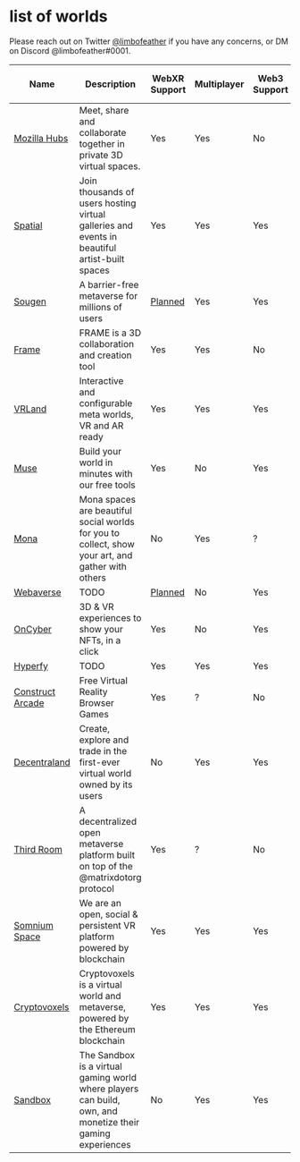 # list of worlds

Please reach out on Twitter [@limbofeather](https://twitter.com/_limbofeather) if you have any concerns, or DM on Discord @limbofeather#0001.

| Name | Description | WebXR Support | Multiplayer | Web3 Support | Custom Avatar Support | Avatar File Format |
| -------- | -------- | -------- | ------------ | -------- | ---------- | ---------- |
| [Mozilla Hubs](https://hubs.mozilla.com) | Meet, share and collaborate together in private 3D virtual spaces. | Yes | Yes | No |
| [Spatial](https://spatial.io) | Join thousands of users hosting virtual galleries and events in beautiful artist-built spaces | Yes | Yes | Yes |
| [Sougen](https://sougen.co) | A barrier-free metaverse for millions of users | [Planned](https://docs.sougen.co/more/roadmap#foundation) | Yes | Yes |
| [Frame](https://framevr.io) | FRAME is a 3D collaboration and creation tool | Yes | Yes | No |
| [VRLand](https://vrland.io) | Interactive and configurable meta worlds, VR and AR ready | Yes | Yes | Yes |
| [Muse](https://muse.place) | Build your world in minutes with our free tools | Yes | No | Yes |
| [Mona](https://www.mona.gallery) | Mona spaces are beautiful social worlds for you to collect, show your art, and gather with others | No | Yes | ? |
| [Webaverse](https://webaverse.com) | TODO | [Planned](https://github.com/webaverse/app/issues/2813) | No | Yes |
| [OnCyber](https://oncyber.io) | 3D & VR experiences to show your NFTs, in a click | Yes | No | Yes |
| [Hyperfy](https://hyperfy.io) | TODO | Yes | Yes | Yes |
| [Construct Arcade](https://constructarcade.com) | Free Virtual Reality Browser Games | Yes | ? | No |
| [Decentraland](https://decentraland.org) | Create, explore and trade in the first-ever virtual world owned by its users | No | Yes | Yes |
| [Third Room](https://thirdroom.io) | A decentralized open metaverse platform built on top of the @matrixdotorg protocol | Yes | ? | No |
| [Somnium Space](https://somniumspace.com) | We are an open, social & persistent VR platform powered by blockchain | Yes | Yes | Yes |
| [Cryptovoxels](https://www.cryptovoxels.com) | Cryptovoxels is a virtual world and metaverse, powered by the Ethereum blockchain | Yes | Yes | Yes |
| [Sandbox](https://www.sandbox.game) | The Sandbox is a virtual gaming world where players can build, own, and monetize their gaming experiences | No | Yes | Yes |

